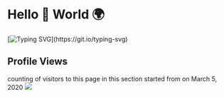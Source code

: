 # Hello 👋 World 🌍

[![Typing SVG](https://readme-typing-svg.demolab.com?font=Fira+Code&pause=1000&color=F72D79&width=435&lines=Hi+there+%F0%9F%91%8B%2C+I+am+Minh+Toan+%F0%9F%91%80.)](https://git.io/typing-svg)

## Profile Views
counting of visitors to this page in this section started from on March 5, 2020
![](https://komarev.com/ghpvc/?username=mtoan65)

<!---
- 👋 Hi, I’m @mtoan65
- 👀 I’m interested in AI.
- 🌱 I’m currently learning AI.
- 💞️ I’m looking to collaborate on ...
- 📫 How to reach me ...
--->
<!---
mtoan65/mtoan65 is a ✨ special ✨ repository because its `README.md` (this file) appears on your GitHub profile.
You can click the Preview link to take a look at your changes.
--->
